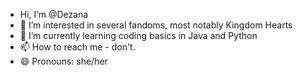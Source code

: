 - Hi, I’m @Dezana
- 👀 I’m interested in several fandoms, most notably Kingdom Hearts
- 🌱 I’m currently learning coding basics in Java and Python
- 📫 How to reach me - don't.
- 😄 Pronouns: she/her

<!---
Dezana/Dezana is a ✨ special ✨ repository because its `README.md` (this file) appears on your GitHub profile.
You can click the Preview link to take a look at your changes.
--->
